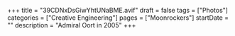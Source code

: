 +++
title = "39CDNxDsGiwYhtUNaBME.avif"
draft = false
tags = ["Photos"]
categories = ["Creative Engineering"]
pages = ["Moonrockers"]
startDate = ""
description = "Admiral Oort in 2005"
+++
